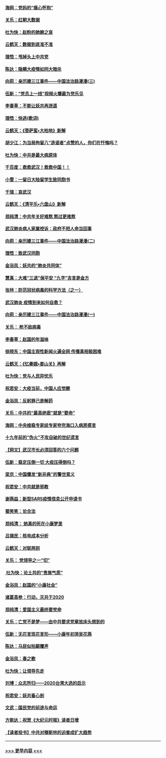 #### [海网：党妈的“瘟心怀抱”](../pages/nsc993/n11840740.md?t=02040731) 
#### [关乐：红朝大数据](../pages/nsc993/n11840675.md?t=02040731) 
#### [吐为快：赵粉的肺腑之哀](../pages/nsc993/n11840618.md?t=02040731) 
#### [云鹤天：数据到底准不准](../pages/nsc993/n11840325.md?t=02040731) 
#### [理悟：甩掉头上中共党](../pages/nsc993/n11838826.md?t=02040731) 
#### [陈达：隐瞒大疫情如同大暗杀](../pages/nsc993/n11838771.md?t=02040731) 
#### [向莉：亲历建三江事件——中国法治路漫漫(三)](../pages/nsc993/n11831825.md?t=02040731) 
#### [伍新：“党员上一线”视频火爆最为党乐见](../pages/nsc993/n11838200.md?t=02040731) 
#### [李春草：不能让妖共再逍遥](../pages/nsc993/n11838102.md?t=02040731) 
#### [理悟：快逃(歌词)](../pages/nsc993/n11838083.md?t=02040731) 
#### [云鹤天：《菩萨蛮▪大柏地》新解](../pages/nsc993/n11838059.md?t=02040731) 
#### [胡少江：为当局拘留八“造谣者”点赞的人，你们在忏悔吗？](../pages/nsc993/n11836801.md?t=02040731) 
#### [吐为快：中共是最大病原体](../pages/nsc993/n11836748.md?t=02040731) 
#### [千百度：救救武汉！救救中国！！](../pages/nsc993/n11836145.md?t=02040731) 
#### [小雪：一留日大陆留学生致同胞书](../pages/nsc993/n11834624.md?t=02040731) 
#### [千瑞：哀武汉](../pages/nsc993/n11833647.md?t=02040731) 
#### [云鹤天：《清平乐▪六盘山》新解](../pages/nsc993/n11833611.md?t=02040731) 
#### [郑纯清：中共年关好难熬 熬过更难熬](../pages/nsc993/n11833489.md?t=02040731) 
#### [武汉肺炎病人家属控诉：政府不把人命当回事](../pages/nsc993/n11833205.md?t=02040731) 
#### [向莉：亲历建三江事件——中国法治路漫漫(二)](../pages/nsc993/n11829102.md?t=02040731) 
#### [理悟：致武汉同胞](../pages/nsc993/n11831522.md?t=02040731) 
#### [金浴凤：妖共的“肺炎共同体”](../pages/nsc993/n11829448.md?t=02040731) 
#### [慧真：大难“三退”保平安 “九字”吉言是金方](../pages/nsc993/n11829501.md?t=02040731) 
#### [张林：防范冠状病毒的科学方法（之一）](../pages/nsc993/n11828618.md?t=02040731) 
#### [武汉肺炎 疫情到来如何自救？](../pages/nsc993/n11827632.md?t=02040731) 
#### [向莉：亲历建三江事件——中国法治路漫漫(一)](../pages/nsc993/n11827190.md?t=02040731) 
#### [关乐： 枪不敌病毒](../pages/nsc993/n11826746.md?t=02040731) 
#### [李春草：赵国的年滋味](../pages/nsc993/n11826321.md?t=02040731) 
#### [徐晓东：中国主观性新闻火遍全网 传播真相极困难](../pages/nsc993/n11826508.md?t=02040731) 
#### [云鹤天：《忆秦娥▪娄山关》再解](../pages/nsc993/n11824682.md?t=02040731) 
#### [吐为快：党与人民异忧乐](../pages/nsc993/n11824660.md?t=02040731) 
#### [祝君安：大疫当前，中国人应觉醒](../pages/nsc993/n11821946.md?t=02040731) 
#### [金浴凤：反躬罪己是解药](../pages/nsc993/n11820280.md?t=02040731) 
#### [关乐：中共的“最高绝密”就是“要命”](../pages/nsc993/n11816946.md?t=02040731) 
#### [海网：中央维稳专家组专家夸完海口入病房感言](../pages/nsc993/n11815138.md?t=02040731) 
#### [十九年前的“伪火”不攻自破的世纪谎言](../pages/nsc993/n11813238.md?t=02040731) 
#### [【网文】武汉市长必须回答的六个问题](../pages/nsc993/n11813848.md?t=02040731) 
#### [伍新：稳定压倒一切 大疫压得倒吗？](../pages/nsc993/n11812634.md?t=02040731) 
#### [梁京：中国爆发“新非典”的警世意义](../pages/nsc993/n11812554.md?t=02040731) 
#### [祝君安：中共就是邪教](../pages/nsc993/n11812431.md?t=02040731) 
#### [谢燕益：新型SARS疫情信息公开申请书](../pages/nsc993/n11808840.md?t=02040731) 
#### [蜀笑笑：论合法](../pages/nsc993/n11808064.md?t=02040731) 
#### [郑纯清： 她真的死在小康梦里](../pages/nsc993/n11806623.md?t=02040731) 
#### [吕锡民：核电成本分析](../pages/nsc993/n11806284.md?t=02040731) 
#### [云鹤天：对联两则](../pages/nsc993/n11805957.md?t=02040731) 
#### [关乐： 党领导之一“切”](../pages/nsc993/n11804505.md?t=02040731) 
#### [ 吐为快：论土共的“贵族气质”](../pages/nsc993/n11804490.md?t=02040731) 
#### [金浴凤：赵国的“小康社会”](../pages/nsc993/n11804452.md?t=02040731) 
#### [诸葛高参：行动，灭共于2020](../pages/nsc993/n11804120.md?t=02040731) 
#### [郑纯清：爱国主义最终要党命](../pages/nsc993/n11802197.md?t=02040731) 
#### [关乐：亡党不是梦——由中共要求党章放床头想到的](../pages/nsc993/n11802156.md?t=02040731) 
#### [伍新：无花言现花言形——小康年初哭吴花燕](../pages/nsc993/n11800044.md?t=02040731) 
#### [陈达：马屁似拍颠覆声](../pages/nsc993/n11800010.md?t=02040731) 
#### [金浴凤：春之歌](../pages/nsc993/n11797687.md?t=02040731) 
#### [吐为快：让领导先走](../pages/nsc993/n11797512.md?t=02040731) 
#### [刘博：众志所归——2020台湾大选的启示](../pages/nsc993/n11796878.md?t=02040731) 
#### [祝君安：妖共畜心剖](../pages/nsc993/n11794273.md?t=02040731) 
#### [文武：国民党的前途与命运](../pages/nsc993/n11794198.md?t=02040731) 
#### [方能达：祝贺《大纪元时报》读者日增](../pages/nsc993/n11793807.md?t=02040731) 
#### [【读者投书】中共对穆斯林的迫害成扩大趋势](../pages/nsc993/n11791371.md?t=02040731) 

----
#### [ >>> 更早内容 <<< ](../indexes/nsc993-earlier.md)
